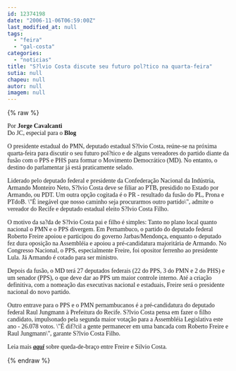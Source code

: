 ```yaml
---
id: 12374198
date: "2006-11-06T06:59:00Z"
last_modified_at: null
tags:
  - "feira"
  - "gal-costa"
categories:
  - "noticias"
title: "S?lvio Costa discute seu futuro pol?tico na quarta-feira"
sutia: null
chapeu: null
autor: null
imagem: null
---
```

{% raw %}
<p><P><FONT face=Verdana>Por <STRONG>Jorge Cavalcanti</STRONG><BR>Do JC, especial para o <B>Blog</P></B></FONT></p>
<p><P><FONT face=Verdana>O presidente estadual do PMN, deputado estadual S?lvio Costa, reúne-se na próxima quarta-feira para discutir o seu futuro pol?tico e de alguns vereadores do partido diante da fusão com o PPS e PHS para formar o Movimento Democrático (MD). No entanto, o destino do parlamentar já está praticamente selado. </FONT></P></p>
<p><P><FONT face=Verdana>Liderado pelo deputado federal e presidente da Confederação Nacional da Indústria, Armando Monteiro Neto, S?lvio Costa deve se filiar ao PTB, presidido no Estado por Armando, ou PDT. Um outra opção cogitada é o PR - resultado da fusão do PL, Prona e PTdoB. \"É inegável que nosso caminho seja procurarmos outro partido\", admite o vereador do Recife e deputado estadual eleito S?lvio Costa Filho.</FONT></P></p>
<p><P><FONT face=Verdana>O motivo da sa?da de S?lvio Costa pai e filho é simples: Tanto no plano local quanto nacional o PMN e o PPS divergem. Em Pernambuco, o partido do deputado federal Roberto Freire apoiou e participou do governo Jarbas/Mendonça, enquanto o deputado fez dura oposição na Assembléia e apoiou a pré-candidatura majoritária de Armando. No Congresso Nacional, o PPS, especialmente Freire, foi opositor ferrenho ao presidente Lula. Já Armando é cotado para ser ministro.</FONT></P></p>
<p><P><FONT face=Verdana>Depois da fusão, o MD terá 27 deputados federais (22 do PPS, 3 do PMN e 2 do PHS) e um senador (PPS), o que deve dar ao PPS um maior controle interno. Até a criação definitiva, com a nomeação das executivas nacional e estaduais, Freire será o presidente nacional do novo partido.</FONT></P></p>
<p><P><FONT face=Verdana>Outro entrave para o PPS e o PMN pernambucanos&nbsp;é a pré-candidatura do deputado federal Raul Jungmann à Prefeitura do Recife. S?lvio Costa pensa em fazer&nbsp;o filho candidato, impulsonado pela segunda maior votação para a Assembléia Legislativa este ano - 26.078 votos. \"É dif?cil a gente permanecer em uma bancada com Roberto Freire e Raul Jungmann\", garante S?lvio Costa Filho.</FONT></P></p>
<p><P><FONT face=Verdana>Leia mais <EM><STRONG><A href=\"https://jc3.uol.com.br/blogs/jc/2006/11/01/index.php#3036\" target=_blank>aqui</A></STRONG></EM> sobre queda-de-braço entre Freire e Silvio Costa.</FONT></P> </p>
{% endraw %}